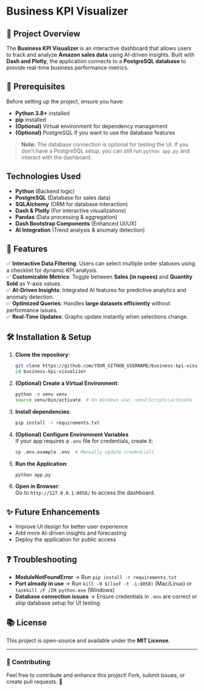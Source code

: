 # Business KPI Visualizer

## 📌 Project Overview
The **Business KPI Visualizer** is an interactive dashboard that allows users to track and analyze **Amazon sales data** using AI-driven insights. Built with **Dash and Plotly**, the application connects to a **PostgreSQL database** to provide real-time business performance metrics.

## 🤝 Prerequisites
Before setting up the project, ensure you have:
- **Python 3.8+** installed
- **pip** installed
- **(Optional)** Virtual environment for dependency management
- **(Optional)** PostgreSQL if you want to use the database features

> **Note:** The database connection is optional for testing the UI. If you don't have a PostgreSQL setup, you can still run `python app.py` and interact with the dashboard.

##  Technologies Used
- **Python** (Backend logic)
- **PostgreSQL** (Database for sales data)
- **SQLAlchemy** (ORM for database interaction)
- **Dash & Plotly** (For interactive visualizations)
- **Pandas** (Data processing & aggregation)
- **Dash Bootstrap Components** (Enhanced UI/UX)
- **AI Integration** (Trend analysis & anomaly detection)

## 🚀 Features
✅ **Interactive Data Filtering**: Users can select multiple order statuses using a checklist for dynamic KPI analysis.  
✅ **Customizable Metrics**: Toggle between **Sales (in rupees)** and **Quantity Sold** as Y-axis values.  
✅ **AI-Driven Insights**: Integrated AI features for predictive analytics and anomaly detection.  
✅ **Optimized Queries**: Handles **large datasets efficiently** without performance issues.  
✅ **Real-Time Updates**: Graphs update instantly when selections change.

## 🛠️ Installation & Setup
1. **Clone the repository**:
   ```sh
   git clone https://github.com/YOUR_GITHUB_USERNAME/business-kpi-visualizer.git
   cd business-kpi-visualizer
   ```

2. **(Optional) Create a Virtual Environment**:
   ```sh
   python -m venv venv
   source venv/bin/activate  # On Windows use: venv\Scripts\activate
   ```

3. **Install dependencies**:
   ```sh
   pip install -r requirements.txt
   ```

4. **(Optional) Configure Environment Variables**  
   If your app requires a `.env` file for credentials, create it:
   ```sh
   cp .env.example .env  # Manually update credentials
   ```

5. **Run the Application**:
   ```sh
   python app.py
   ```

6. **Open in Browser**:  
   Go to `http://127.0.0.1:8050/` to access the dashboard.

## ✨ Future Enhancements
- Improve UI design for better user experience
- Add more AI-driven insights and forecasting
- Deploy the application for public access

## ❓ Troubleshooting
- **ModuleNotFoundError** → Run `pip install -r requirements.txt`
- **Port already in use** → Run `kill -9 $(lsof -t -i:8050)` (Mac/Linux) or `taskkill /F /IM python.exe` (Windows)
- **Database connection issues** → Ensure credentials in `.env` are correct or skip database setup for UI testing

## 📚 License
This project is open-source and available under the **MIT License**.

---
### 💪 Contributing
Feel free to contribute and enhance this project! Fork, submit issues, or create pull requests. 🚀